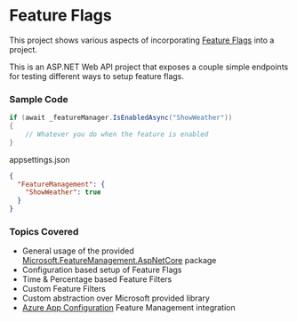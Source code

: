 # Feature Flags

This project shows various aspects of
incorporating [Feature Flags](https://docs.microsoft.com/en-us/dotnet/architecture/cloud-native/feature-flags) into a
project.

This is an ASP.NET Web API project that exposes a couple simple endpoints for testing different ways to setup feature
flags.

### Sample Code

```c#
if (await _featureManager.IsEnabledAsync("ShowWeather"))
{
    // Whatever you do when the feature is enabled
}
```
appsettings.json
```json
{
  "FeatureManagement": {
    "ShowWeather": true
  }
}
```

### Topics Covered

* General usage of the
  provided [Microsoft.FeatureManagement.AspNetCore](https://github.com/microsoft/FeatureManagement-Dotnet) package
* Configuration based setup of Feature Flags
* Time & Percentage based Feature Filters
* Custom Feature Filters
* Custom abstraction over Microsoft provided library
* [Azure App Configuration](https://azure.microsoft.com/en-us/services/app-configuration/#overview) Feature Management
  integration

